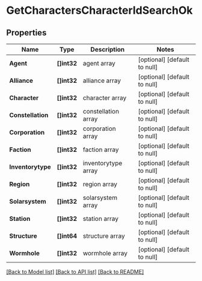 # GetCharactersCharacterIdSearchOk

## Properties
Name | Type | Description | Notes
------------ | ------------- | ------------- | -------------
**Agent** | **[]int32** | agent array | [optional] [default to null]
**Alliance** | **[]int32** | alliance array | [optional] [default to null]
**Character** | **[]int32** | character array | [optional] [default to null]
**Constellation** | **[]int32** | constellation array | [optional] [default to null]
**Corporation** | **[]int32** | corporation array | [optional] [default to null]
**Faction** | **[]int32** | faction array | [optional] [default to null]
**Inventorytype** | **[]int32** | inventorytype array | [optional] [default to null]
**Region** | **[]int32** | region array | [optional] [default to null]
**Solarsystem** | **[]int32** | solarsystem array | [optional] [default to null]
**Station** | **[]int32** | station array | [optional] [default to null]
**Structure** | **[]int64** | structure array | [optional] [default to null]
**Wormhole** | **[]int32** | wormhole array | [optional] [default to null]

[[Back to Model list]](../README.md#documentation-for-models) [[Back to API list]](../README.md#documentation-for-api-endpoints) [[Back to README]](../README.md)


